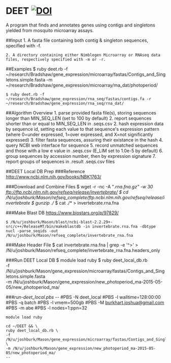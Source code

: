 DEET 
[![DOI](https://zenodo.org/badge/19044/joshuaburkhart/DEET.svg)](https://zenodo.org/badge/latestdoi/19044/joshuaburkhart/DEET)
====

A program that finds and annotates genes using contigs and singletons yielded from mosquito microarray assays.

##Input
    1. A fasta file containing both contig & singleton sequences, specified with -f.

    2. A directory containing either Nimblegen Microarray or RNAseq data files, respectively specified with -m or -r.

##Examples
    $ ruby deet.rb -f ~/research/Bradshaw/gene_expression/microarray/fastas/Contigs_and_Singletons.simple.fasta -m ~/research/Bradshaw/gene_expression/microarray/ma_dat/photoperiod/

    $ ruby deet.rb -f ~/research/Bradshaw/gene_expression/rna_seq/fastas/contigs.fa -r ~/research/Bradshaw/gene_expression/rna_seq/rna_dat/

##Algorithm Overview
    1. parse provided fasta file(s), storing sequences longer than MIN_SEQ_LEN (set to 100 by default)
    2. report sequences shorter than or equal to MIN_SEQ_LEN in .seqs.csv
    2. hash expression data by sequence id, setting each value to that sequence's expression pattern (where 0=under expressed, 1=over expressed, and X=not significantly expressed)
    3. filter fasta sequences, assuring their existance in the hash
    4. query NCBI web interface for sequence
    5. record unmatched sequences and those with a low e value in .seqs.csv (E_LIM set to 1.0e-5 by default)
    6. group sequences by accession number, then by expression signature
    7. report groups of sequences in .result .seqs.csv files

##DEET Local DB Prep
###Reference
    http://www.ncbi.nlm.nih.gov/books/NBK1763/

###Download and Combine Files
    $ wget -r -nc -A "*.rna.fna.gz" -w 30 ftp://ftp.ncbi.nlm.nih.gov/refseq/release/invertebrate/
    $ cd /N/u/joshburk/Mason/refseq_complete/ftp.ncbi.nlm.nih.gov/refseq/release/invertebrate
    $ gunzip ./*
    $ cat ./* > invertebrate.rna.fna
    
###Make Blast DB
    https://www.biostars.org/p/97829/

    $ /N/u/joshburk/Mason/blast/ncbi-blast-2.2.29+-src/c++/ReleaseMT/bin/makeblastdb -in invertebrate.rna.fna -dbtype nucl -parse_seqids -out /N/u/joshburk/Mason/refseq_complete/invertebrate_rna.fna

###Make Header File
    $ cat invertebrate.rna.fna | grep -e '^>' > /N/u/joshburk/Mason/refseq_complete/invertebrate_rna.fna.headers_only

###Run DEET Local DB
    $ module load ruby
    $ ruby deet_local_db.rb \
    -f /N/u/joshburk/Mason/gene_expression/microarray/fastas/Contigs_and_Singletons.simple.fasta \
    -m /N/u/joshburk/Mason/gene_expression/new_photoperiod_ma-2015-05-05/new_photoperiod_ma/

###*run-deet_local.pbs*
    --
    #PBS -N deet_local
    #PBS -l walltime=128:00:00
    #PBS -q batch
    #PBS -l vmem=500gb
    #PBS -M burkhart.joshua@gmail.com
    #PBS -m abe
    #PBS -l nodes=1:ppn=32

    module load ruby

    cd ~/DEET && \
    ruby deet_local_db.rb \
    -f /N/u/joshburk/Mason/gene_expression/microarray/fastas/Contigs_and_Singletons.simple.fasta \
    -m /N/u/joshburk/Mason/gene_expression/new_photoperiod_ma-2015-05-05/new_photoperiod_ma/
    --
